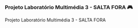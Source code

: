  ### Projeto Laboratório Multimédia 3 - SALTA FORA :video_game:

Projeto Laboratório Multimédia 3 - SALTA FORA
